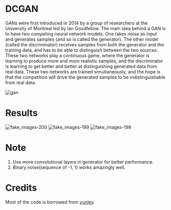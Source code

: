 # DCGAN
GANs were first introduced in 2014 by a group of researchers at the University of Montreal led by Ian Goodfellow. 
The main idea behind a GAN is to have two competing neural network models. One takes noise as input and generates samples (and so is called the generator). The other model (called the discriminator) receives samples from both the generator and the training data, and has to be able to distinguish between the two sources. These two networks play a continuous game, where the generator is learning to produce more and more realistic samples, and the discriminator is learning to get better and better at distinguishing generated data from real data. These two networks are trained simultaneously, and the hope is that the competition will drive the generated samples to be indistinguishable from real data.

![gan](https://user-images.githubusercontent.com/28016169/27252801-a77cd8d8-5384-11e7-86ab-7604da5d5c21.png)

# Results
![fake_images-200](https://user-images.githubusercontent.com/28016169/27252817-1d2c8010-5385-11e7-91eb-95c277648f28.png)
![fake_images-199](https://user-images.githubusercontent.com/28016169/27252945-a5fc9824-5387-11e7-9241-e3144cb4bf89.png)
![fake_images-198](https://user-images.githubusercontent.com/28016169/27252950-bc68ba0c-5387-11e7-9cd0-1a6d848ce738.png)


# Note
1. Use more convolutional layers in generator for better performance.
2. Binary noise(sequence of -1, 1) works amazingly well.

# Credits
Most of the code is borrowed from [yunjey](https://github.com/yunjey/pytorch-tutorial/tree/master/tutorials/03-advanced/deep_convolutional_gan).
